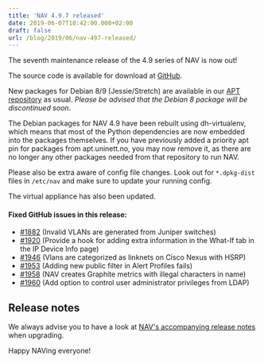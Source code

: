 ```yaml
---
title: 'NAV 4.9.7 released'
date: 2019-06-07T10:42:00.000+02:00
draft: false
url: /blog/2019/06/nav-497-released/
---
```


The seventh maintenance release of the 4.9 series of NAV is now out!

The source code is available for download at [GitHub](https://github.com/UNINETT/nav/releases).

New packages for Debian 8/9 (Jessie/Stretch) are available in our [APT repository](https://nav.uninett.no/install-instructions/#debian) as usual. _Please be advised that the Debian 8 package will be discontinued soon_.

The Debian packages for NAV 4.9 have been rebuilt using dh-virtualenv, which means that most of the Python dependencies are now embedded into the packages themselves. If you have previously added a priority apt pin for packages from apt.uninett.no, you may now remove it, as there are no longer any other packages needed from that repository to run NAV.

Please also be extra aware of config file changes. Look out for `*.dpkg-dist` files in `/etc/nav` and make sure to update your running config.

The virtual appliance has also been updated.

#### Fixed GitHub issues in this release:

*   [#1882](https://github.com/Uninett/nav/issues/1882) (Invalid VLANs are generated from Juniper switches)
*   [#1920](https://github.com/Uninett/nav/issues/1920) (Provide a hook for adding extra information in the What-If tab in the IP Device Info page)
*   [#1946](https://github.com/Uninett/nav/issues/1946) (Vlans are categorized as linknets on Cisco Nexus with HSRP)
*   [#1953](https://github.com/Uninett/nav/issues/1953) (Adding new public filter in Alert Profiles fails)
*   [#1958](https://github.com/Uninett/nav/issues/1958) (NAV creates Graphite metrics with illegal characters in name)
*   [#1960](https://github.com/Uninett/nav/pull/1960) (Add option to control user administrator privileges from LDAP)

Release notes
-------------

We always advise you to have a look at [NAV's accompanying release notes](https://nav.uninett.no/doc/4.9/release-notes.html#nav-4-9) when upgrading.

Happy NAVing everyone!